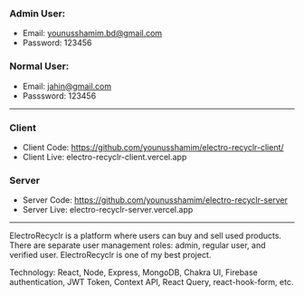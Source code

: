 ### Admin User:
- Email: younusshamim.bd@gmail.com 
- Password: 123456

### Normal User: 
- Email: jahin@gmail.com
- Passsword: 123456

<hr/>


### Client
- Client Code: https://github.com/younusshamim/electro-recyclr-client/
- Client Live: electro-recyclr-client.vercel.app
  
### Server
- Server Code: https://github.com/younusshamim/electro-recyclr-server
- Server Live: electro-recyclr-server.vercel.app


<hr/>

ElectroRecyclr is a platform where users can buy and sell used products.
There are separate user management roles: admin, regular user, and
verified user. ElectroRecyclr is one of my best project.

Technology: 
React, Node, Express, MongoDB, Chakra UI, Firebase
authentication, JWT Token, Context API, React Query, react-hook-form, etc.

